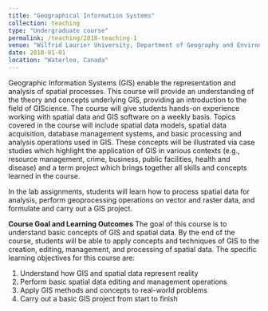 ```yaml
---
title: "Geographical Information Systems"
collection: teaching
type: "Undergraduate course"
permalink: /teaching/2018-teaching-1
venue: "Wilfrid Laurier University, Department of Geography and Environmental Studies"
date: 2018-01-01
location: "Waterloo, Canada"
---
```


Geographic Information Systems (GIS) enable the representation and analysis of spatial processes. This course will provide an understanding of the theory and concepts underlying GIS, providing an introduction to the field of GIScience. The course will give students hands-on experience working with spatial data and GIS software on a weekly basis. Topics covered in the course will include spatial data models, spatial data acquisition, database management systems, and basic processing and analysis operations used in GIS. These concepts will be illustrated via case studies which highlight the application of GIS in various contexts (e.g., resource management, crime, business, public facilities, health and disease) and a term project which brings together all skills and concepts learned in the course.

In the lab assignments, students will learn how to process spatial data for analysis, perform geoprocessing operations on vector and raster data, and formulate and carry out a GIS project. 

**Course Goal and Learning Outcomes**
The goal of this course is to understand basic concepts of GIS and spatial data. By the end of the course, students will be able to apply concepts and techniques of GIS to the creation, editing, management, and processing of spatial data. The specific learning objectives for this course are:

1.	Understand how GIS and spatial data represent reality 
2.	Perform basic spatial data editing and management operations
3.	Apply GIS methods and concepts to real-world problems 
4.	Carry out a basic GIS project from start to finish

